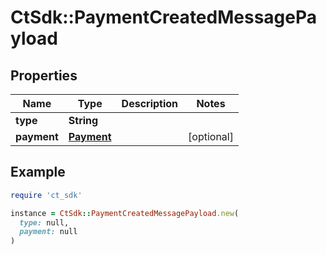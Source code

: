 # CtSdk::PaymentCreatedMessagePayload

## Properties

| Name | Type | Description | Notes |
| ---- | ---- | ----------- | ----- |
| **type** | **String** |  |  |
| **payment** | [**Payment**](Payment.md) |  | [optional] |

## Example

```ruby
require 'ct_sdk'

instance = CtSdk::PaymentCreatedMessagePayload.new(
  type: null,
  payment: null
)
```

